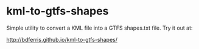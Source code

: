 kml-to-gtfs-shapes
==================

Simple utility to convert a KML file into a GTFS shapes.txt file.  Try it out at:

http://bdferris.github.io/kml-to-gtfs-shapes/
